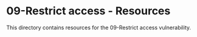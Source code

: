# 09-Restrict access - Resources
This directory contains resources for the 09-Restrict access vulnerability.
